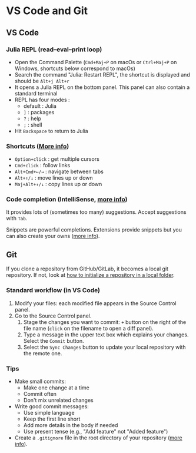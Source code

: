 # VS Code and Git

## VS Code

### Julia REPL (read–eval–print loop)

- Open the Command Palette (`Cmd+Maj+P` on macOs or `Ctrl+Maj+P` on Windows, shortcuts below correspond to macOs)
- Search the command "Julia: Restart REPL", the shortcut is displayed and should be `Alt+j Alt+r`
- It opens a Julia REPL on the bottom panel. This panel can also contain a standard terminal
- REPL has four modes :
  - default : Julia
  - `]` : packages
  - `?` : help
  - `;` : shell
- Hit `Backspace` to return to Julia

### Shortcuts ([More info](https://code.visualstudio.com/docs/getstarted/keybindings))

- `Option+click` : get multiple cursors
- `Cmd+click` : follow links
- `Alt+Cmd+←/→` : navigate between tabs
- `Alt+↑/↓` : move lines up or down
- `Maj+Alt+↑/↓` : copy lines up or down

### Code completion (IntelliSense, [more info](https://code.visualstudio.com/docs/editor/intellisense))

It provides lots of (sometimes too many) suggestions. Accept suggestions with `Tab`.

Snippets are powerful completions. Extensions provide snippets but you can also create your owns ([more info](https://code.visualstudio.com/docs/editor/userdefinedsnippets)).

## Git

If you clone a repository from GitHub/GitLab, it becomes a local git repository. If not, look at [how to initialize a repository in a local folder](https://code.visualstudio.com/docs/sourcecontrol/intro-to-git#_initialize-a-repository-in-a-local-folder).

### Standard workflow (in VS Code)

1. Modify your files: each modified file appears in the Source Control panel.
2. Go to the Source Control panel.
    1. Stage the changes you want to commit: `+` button on the right of the file name (`click` on the filename to open a diff panel).
    2. Type a message in the upper text box which explains your changes. Select the `Commit` button.
    3. Select the `Sync Changes` button to update your local repository with the remote one.

### Tips

- Make small commits:
  - Make one change at a time
  - Commit often
  - Don't mix unrelated changes
- Write good commit messages:
  - Use simple language
  - Keep the first line short
  - Add more details in the body if needed
  - Use present tense (e.g., "Add feature" not "Added feature")
- Create a `.gitignore` file in the root directory of your repository ([more info](https://github.com/github/gitignore)).
